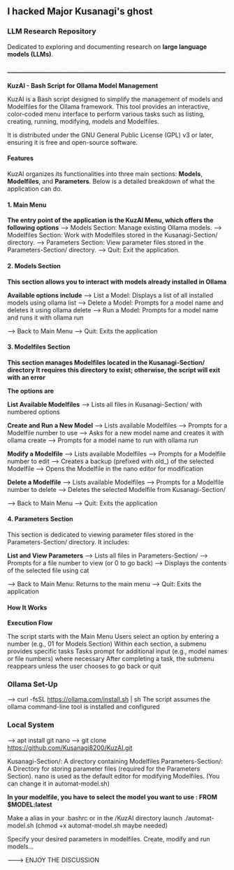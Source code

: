 ## I hacked Major Kusanagi's ghost

### LLM Research Repository

Dedicated to exploring and documenting research on **large language models (LLMs)**. 

####  ___________________________________________________________________________

**KuzAI - Bash Script for Ollama Model Management**

KuzAI is a Bash script designed to simplify the management of models and Modelfiles for the Ollama framework. 
This tool provides an interactive, color-coded menu interface to perform various tasks such as listing, creating, running, modifying, models and Modelfiles. 

It is distributed under the GNU General Public License (GPL) v3 or later, ensuring it is free and open-source software.

#### Features

KuzAI organizes its functionalities into three main sections: **Models**, **Modelfiles**, and **Parameters**.
Below is a detailed breakdown of what the application can do.

#### 1. Main Menu

**The entry point of the application is the KuzAI Menu, which offers the following options**
--> Models Section: Manage existing Ollama models.
--> Modelfiles Section: Work with Modelfiles stored in the Kusanagi-Section/ directory.
--> Parameters Section: View parameter files stored in the Parameters-Section/ directory.
--> Quit: Exit the application.


#### 2. Models Section

**This section allows you to interact with models already installed in Ollama** 

**Available options include**
--> List a Model: Displays a list of all installed models using ollama list
--> Delete a Model: Prompts for a model name and deletes it using ollama delete
--> Run a Model: Prompts for a model name and runs it with ollama run

--> Back to Main Menu
--> Quit: Exits the application


#### 3. Modelfiles Section

**This section manages Modelfiles located in the Kusanagi-Section/ directory
It requires this directory to exist; otherwise, the script will exit with an error**

**The options are**

**List Available Modelfiles**
--> Lists all files in Kusanagi-Section/ with numbered options
    
**Create and Run a New Model** 
--> Lists available Modelfiles
--> Prompts for a Modelfile number to use
--> Asks for a new model name and creates it with ollama create
--> Prompts for a model name to run with ollama run
        
**Modify a Modelfile**
--> Lists available Modelfiles
--> Prompts for a Modelfile number to edit
--> Creates a backup (prefixed with old_) of the selected Modelfile
--> Opens the Modelfile in the nano editor for modification
        
**Delete a Modelfile**
--> Lists available Modelfiles
--> Prompts for a Modelfile number to delete
--> Deletes the selected Modelfile from Kusanagi-Section/
        
--> Back to Main Menu
--> Quit: Exits the application


#### 4. Parameters Section

This section is dedicated to viewing parameter files stored in the Parameters-Section/ directory. It includes:

**List and View Parameters**
--> Lists all files in Parameters-Section/
--> Prompts for a file number to view (or 0 to go back)
--> Displays the contents of the selected file using cat

--> Back to Main Menu: Returns to the main menu
--> Quit: Exits the application


#### How It Works

**Execution Flow**

The script starts with the Main Menu
Users select an option by entering a number (e.g., 01 for Models Section)
Within each section, a submenu provides specific tasks
Tasks prompt for additional input (e.g., model names or file numbers) where necessary
After completing a task, the submenu reappears unless the user chooses to go back or quit

### Ollama Set-Up

--> curl -fsSL https://ollama.com/install.sh | sh
The script assumes the ollama command-line tool is installed and configured

### Local System

--> apt install git nano 
--> git clone https://github.com/Kusanagi8200/KuzAI.git

Kusanagi-Section/: A directory containing Modelfiles
Parameters-Section/: A Directory for storing parameter files (required for the Parameters Section).
nano is used as the default editor for modifying Modelfiles. (You can change it in automat-model.sh)
    
**In your modelfile, you have to select the model you want to use : FROM $MODEL:latest**

Make a alias in your .bashrc or in the /KuzAI directory launch ./automat-model.sh (chmod +x automat-model.sh maybe needed)

Specify your desired parameters in modelfiles. Create, modify and run models...

---> ENJOY THE DISCUSSION 


